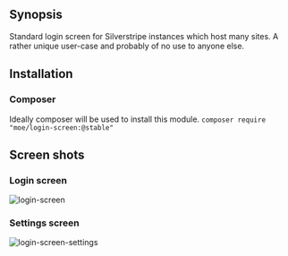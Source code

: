 ## Synopsis

Standard login screen for Silverstripe instances which host many sites. A rather unique user-case and probably of no 
use to anyone else.  

## Installation

### Composer
Ideally composer will be used to install this module. 
```composer require "moe/login-screen:@stable"```

## Screen shots

### Login screen
![login-screen](https://github.com/peavers/silverstripe-login-screen/blob/master/image/screens/login-screen.png?raw=true)

### Settings screen
![login-screen-settings](https://github.com/peavers/silverstripe-login-screen/blob/master/image/screens/login-screen-settings.png?raw=true)
